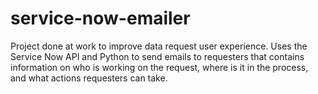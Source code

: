 # service-now-emailer
Project done at work to improve data request user experience. Uses the Service Now API and Python to send emails to requesters that contains information on who is working on the request, where is it in the process, and what actions requesters can take.
